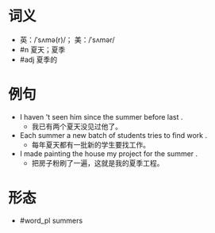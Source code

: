 # 词义
- 英：/ˈsʌmə(r)/； 美：/ˈsʌmər/
- #n 夏天；夏季
- #adj 夏季的
# 例句
- I haven 't seen him since the summer before last .
	- 我已有两个夏天没见过他了。
- Each summer a new batch of students tries to find work .
	- 每年夏天都有一批新的学生要找工作。
- I made painting the house my project for the summer .
	- 把房子粉刷了一遍，这就是我的夏季工程。
# 形态
- #word_pl summers
